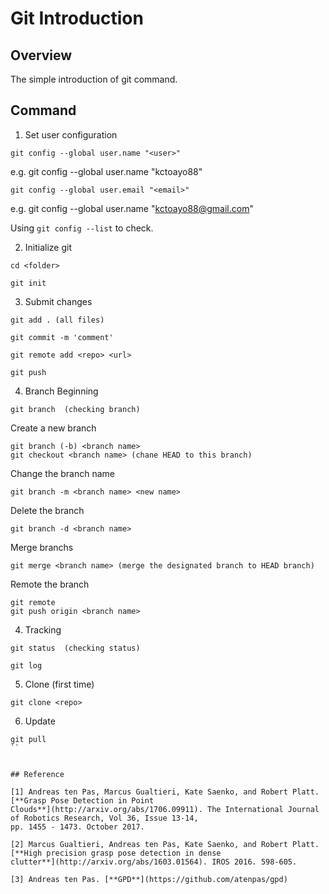 # Git Introduction


## Overview

The simple introduction of git command.


## Command

1. Set user configuration
```
git config --global user.name "<user>"
```
e.g. git config --global user.name "kctoayo88"  


```
git config --global user.email "<email>"
```
e.g. git config --global user.name "kctoayo88@gmail.com"  
  

Using `git config --list` to check.  


2. Initialize git
```
cd <folder>  

git init
```


3. Submit changes
```
git add . (all files)  

git commit -m 'comment'  

git remote add <repo> <url>

git push

```

4. Branch
Beginning
```
git branch  (checking branch)
```
  
Create a new branch
```
git branch (-b) <branch name>
git checkout <branch name> (chane HEAD to this branch)
```

Change the branch name
```
git branch -m <branch name> <new name>
```  

Delete the branch
```
git branch -d <branch name>
```
  
Merge branchs
```
git merge <branch name> (merge the designated branch to HEAD branch)
```

Remote the branch
```
git remote  
git push origin <branch name>

```

4. Tracking  
```
git status  (checking status)  

git log  

```


5. Clone (first time)
```
git clone <repo>
```


6. Update
```
git pull
``


## Reference

[1] Andreas ten Pas, Marcus Gualtieri, Kate Saenko, and Robert Platt. [**Grasp Pose Detection in Point 
Clouds**](http://arxiv.org/abs/1706.09911). The International Journal of Robotics Research, Vol 36, Issue 13-14, 
pp. 1455 - 1473. October 2017.

[2] Marcus Gualtieri, Andreas ten Pas, Kate Saenko, and Robert Platt. [**High precision grasp pose detection in dense 
clutter**](http://arxiv.org/abs/1603.01564). IROS 2016. 598-605.

[3] Andreas ten Pas. [**GPD**](https://github.com/atenpas/gpd)
